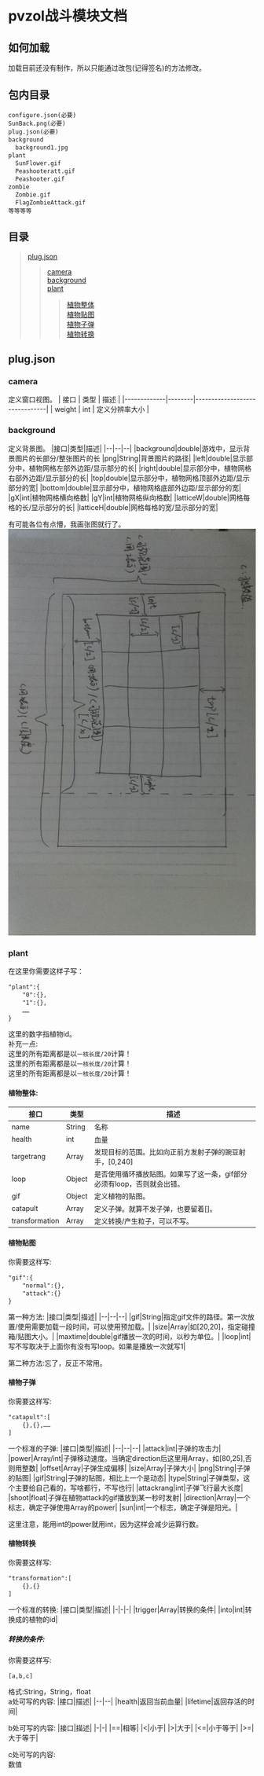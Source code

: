 
# pvzol战斗模块文档
## 如何加载
加载目前还没有制作，所以只能通过改包(记得签名)的方法修改。
## 包内目录
```
configure.json(必要)
SunBack.png(必要)
plug.json(必要)
background
  background1.jpg
plant
  SunFlower.gif
  Peashooteratt.gif
  Peashooter.gif
zombie
  Zombie.gif
  FlagZombieAttack.gif
等等等等
```
## 目录
> [plug.json](https://github.com/AAswordman/Some-documents-for-us#plugjson)<br>
>> [camera](https://github.com/AAswordman/Some-documents-for-us#camera)<br>
>> [background](https://github.com/AAswordman/Some-documents-for-us#background)<br>
>> [plant](https://github.com/AAswordman/Some-documents-for-us#plant)<br>
>>> [植物整体](https://github.com/AAswordman/Some-documents-for-us#%E6%A4%8D%E7%89%A9%E6%95%B4%E4%BD%93)<br>
>>> [植物贴图](https://github.com/AAswordman/Some-documents-for-us#植物贴图)<br>
>>> [植物子弹](https://github.com/AAswordman/Some-documents-for-us#植物子弹)<br>
>>> [植物转换](https://github.com/AAswordman/Some-documents-for-us#植物转换)<br>

## plug.json
### camera
定义窗口视图。
   | 接口       | 类型   | 描述                   |
   |-------------|--------|-------------------------------|
   | weight        | int | 定义分辨率大小      |
### background
定义背景图。
|接口|类型|描述|
|--|--|--|
|background|double|游戏中，显示背景图片的长部分/整张图片的长
|png|String|背景图片的路径|
|left|double|显示部分中，植物网格左部外边距/显示部分的长|
|right|double|显示部分中，植物网格右部外边距/显示部分的长|
|top|double|显示部分中，植物网格顶部外边距/显示部分的宽|
|bottom|double|显示部分中，植物网格底部外边距/显示部分的宽|
|gX|int|植物网格横向格数|
|gY|int|植物网格纵向格数|
|latticeW|double|网格每格的长/显示部分的长|
|latticeH|double|网格每格的宽/显示部分的宽|

有可能各位有点懵，我画张图就行了。
![](https://github.com/AAswordman/Some-documents-for-us/raw/master/-4164dc274539254f.jpg)
### plant
在这里你需要这样子写：
```
"plant":{
    "0":{},
    "1":{},
    ……
}
```
这里的数字指植物id。<br>
补充一点:<br>
这里的所有距离都是以`一核长度/20`计算！<br>
这里的所有距离都是以`一核长度/20`计算！<br>
这里的所有距离都是以`一核长度/20`计算！<br>
#### 植物整体:
|接口|类型|描述|
|--|--|--|
|name|String|名称|
|health|int|血量|
|targetrang|Array|发现目标的范围。比如向正前方发射子弹的豌豆射手，[0,240]|
|loop|Object|是否使用循环播放贴图。如果写了这一条，gif部分必须有loop，否则就会出错。|
|gif|Object|定义植物的贴图。|
|catapult|Array|定义子弹。就算不发子弹，也要留着[]。|
|transformation|Array|定义转换/产生粒子，可以不写。|

#### 植物贴图
你需要这样写:
```
"gif":{
    "normal":{},
    "attack":{}
}
```
第一种方法:
|接口|类型|描述|
|--|--|--|
|gif|String|指定gif文件的路径。第一次放置/使用需要加载一段时间，可以使用预加载。|
|size|Array|如[20,20]，指定碰撞箱/贴图大小。|
|maxtime|double|gif播放一次的时间，以秒为单位。|
|loop|int|写不写取决于上面你有没有写loop。如果是播放一次就写1|

第二种方法:忘了，反正不常用。

#### 植物子弹
你需要这样写:
```
"catapult":[
    {},{},……
]
```
一个标准的子弹:
|接口|类型|描述|
|--|--|--|
|attack|int|子弹的攻击力|
|power|Array/int|子弹移动速度。当确定direction后这里用Array，如[80,25],否则用整数|
|offset|Array|子弹生成偏移|
|size|Array|子弹大小|
|png|String|子弹的贴图|
|gif|String|子弹的贴图，相比上一个是动态|
|type|String|子弹类型，这个主要给自己看的，写啥都行，不写也行|
|attackrang|int|子弹飞行最大长度|
|shoot|float|子弹在植物attack的gif播放到某一秒时发射|
|direction|Array|一个标志，确定子弹使用Array的power|
|sun|int|一个标志，确定子弹是阳光。|

这里注意，能用int的power就用int，因为这样会减少运算行数。

#### 植物转换
你需要这样写:
```
"transformation":[
    {},{}
]
```
一个标准的转换:
|接口|类型|描述|
|-|-|-|
|trigger|Array|转换的条件|
|into|int|转换成的植物的id|

##### 转换的条件:
你需要这样写:
```
[a,b,c]
```
格式:String，String，float<br>
a处可写的内容:
|接口|描述|
|--|--|
|health|返回当前血量|
|lifetime|返回存活的时间|

b处可写的内容:
|接口|描述|
|-|-|
|==|相等|
|<|小于|
|>|大于|
|<=|小于等于|
|>=|大于等于|

c处可写的内容:<br>
数值
